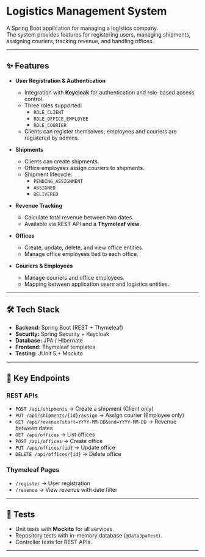 # Logistics Management System

A Spring Boot application for managing a logistics company.  
The system provides features for registering users, managing shipments, assigning couriers, tracking revenue, and handling offices.

---

## ✨ Features

- **User Registration & Authentication**
    - Integration with **Keycloak** for authentication and role-based access control.
    - Three roles supported:
        - `ROLE_CLIENT`
        - `ROLE_OFFICE_EMPLOYEE`
        - `ROLE_COURIER`
    - Clients can register themselves; employees and couriers are registered by admins.

- **Shipments**
    - Clients can create shipments.
    - Office employees assign couriers to shipments.
    - Shipment lifecycle:
        - `PENDING_ASSIGNMENT`
        - `ASSIGNED`
        - `DELIVERED`

- **Revenue Tracking**
    - Calculate total revenue between two dates.
    - Available via REST API and a **Thymeleaf view**.

- **Offices**
    - Create, update, delete, and view office entities.
    - Manage office employees tied to each office.

- **Couriers & Employees**
    - Manage couriers and office employees.
    - Mapping between application users and logistics entities.

---

## 🛠 Tech Stack

- **Backend:** Spring Boot (REST + Thymeleaf)
- **Security:** Spring Security + Keycloak
- **Database:** JPA / Hibernate
- **Frontend:** Thymeleaf templates
- **Testing:** JUnit 5 + Mockito

---

## 🔑 Key Endpoints

### REST APIs
- `POST /api/shipments` → Create a shipment (Client only)
- `PUT /api/shipments/{id}/assign` → Assign courier (Employee only)
- `GET /api/revenue?start=YYYY-MM-DD&end=YYYY-MM-DD` → Revenue between dates
- `GET /api/offices` → List offices
- `POST /api/offices` → Create office
- `PUT /api/offices/{id}` → Update office
- `DELETE /api/offices/{id}` → Delete office

### Thymeleaf Pages
- `/register` → User registration
- `/revenue` → View revenue with date filter

---

## 🧪 Tests

- Unit tests with **Mockito** for all services.
- Repository tests with in-memory database (`@DataJpaTest`).
- Controller tests for REST APIs.

---